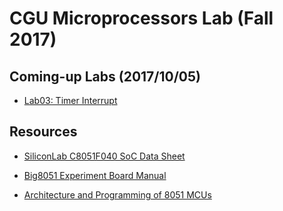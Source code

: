 # CGU Microprocessors Lab (Fall 2017)

## Coming-up Labs (2017/10/05)

- [Lab03: Timer Interrupt](https://github.com/CGUSystemCourses/Micro_Lab-2017/tree/master/Labs/Lab03-timer_intr)

## Resources

- [SiliconLab C8051F040 SoC Data Sheet](https://www.silabs.com/documents/public/data-sheets/C8051F04x.pdf
)

- [Big8051 Experiment Board Manual](https://download.mikroe.com/documents/full-featured-boards/easy/big8051-v6/big8051-manual-v100.pdf 
)

- [Architecture and Programming of 8051 MCUs](https://learn.mikroe.com/ebooks/8051programming/)


